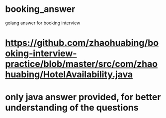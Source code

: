 # booking_answer
golang answer for booking interview
# https://github.com/zhaohuabing/booking-interview-practice/blob/master/src/com/zhaohuabing/HotelAvailability.java
# only java answer provided, for better understanding of the questions